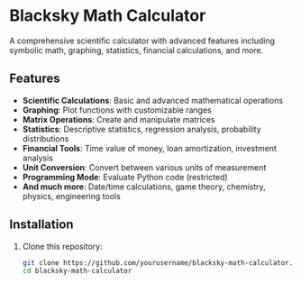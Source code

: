 # Blacksky Math Calculator

A comprehensive scientific calculator with advanced features including symbolic math, graphing, statistics, financial calculations, and more.

## Features

- **Scientific Calculations**: Basic and advanced mathematical operations
- **Graphing**: Plot functions with customizable ranges
- **Matrix Operations**: Create and manipulate matrices
- **Statistics**: Descriptive statistics, regression analysis, probability distributions
- **Financial Tools**: Time value of money, loan amortization, investment analysis
- **Unit Conversion**: Convert between various units of measurement
- **Programming Mode**: Evaluate Python code (restricted)
- **And much more**: Date/time calculations, game theory, chemistry, physics, engineering tools

## Installation

1. Clone this repository:
   ```bash
   git clone https://github.com/yourusername/blacksky-math-calculator.git
   cd blacksky-math-calculator